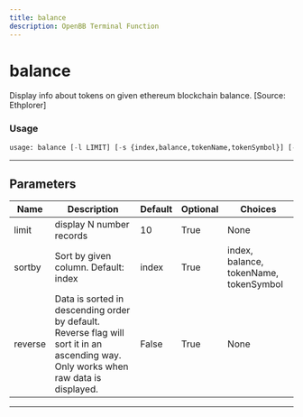 ```yaml
---
title: balance
description: OpenBB Terminal Function
---
```


# balance

Display info about tokens on given ethereum blockchain balance. [Source: Ethplorer]

### Usage

```python
usage: balance [-l LIMIT] [-s {index,balance,tokenName,tokenSymbol}] [-r]
```

---

## Parameters

| Name | Description | Default | Optional | Choices |
| ---- | ----------- | ------- | -------- | ------- |
| limit | display N number records | 10 | True | None |
| sortby | Sort by given column. Default: index | index | True | index, balance, tokenName, tokenSymbol |
| reverse | Data is sorted in descending order by default. Reverse flag will sort it in an ascending way. Only works when raw data is displayed. | False | True | None |

---
